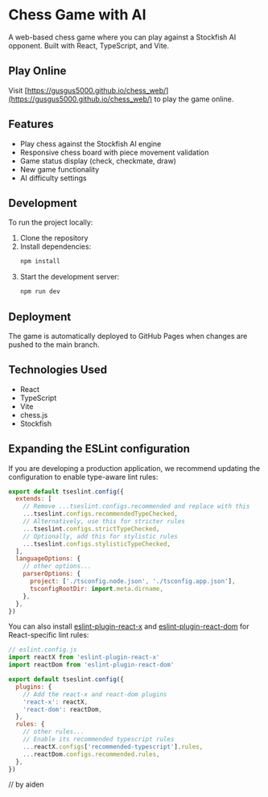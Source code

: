 # Chess Game with AI

A web-based chess game where you can play against a Stockfish AI opponent. Built with React, TypeScript, and Vite.

## Play Online

Visit [https://gusgus5000.github.io/chess_web/](https://gusgus5000.github.io/chess_web/) to play the game online.

## Features

- Play chess against the Stockfish AI engine
- Responsive chess board with piece movement validation
- Game status display (check, checkmate, draw)
- New game functionality
- AI difficulty settings

## Development

To run the project locally:

1. Clone the repository
2. Install dependencies:
   ```bash
   npm install
   ```
3. Start the development server:
   ```bash
   npm run dev
   ```

## Deployment

The game is automatically deployed to GitHub Pages when changes are pushed to the main branch.

## Technologies Used

- React
- TypeScript
- Vite
- chess.js
- Stockfish

## Expanding the ESLint configuration

If you are developing a production application, we recommend updating the configuration to enable type-aware lint rules:

```js
export default tseslint.config({
  extends: [
    // Remove ...tseslint.configs.recommended and replace with this
    ...tseslint.configs.recommendedTypeChecked,
    // Alternatively, use this for stricter rules
    ...tseslint.configs.strictTypeChecked,
    // Optionally, add this for stylistic rules
    ...tseslint.configs.stylisticTypeChecked,
  ],
  languageOptions: {
    // other options...
    parserOptions: {
      project: ['./tsconfig.node.json', './tsconfig.app.json'],
      tsconfigRootDir: import.meta.dirname,
    },
  },
})
```

You can also install [eslint-plugin-react-x](https://github.com/Rel1cx/eslint-react/tree/main/packages/plugins/eslint-plugin-react-x) and [eslint-plugin-react-dom](https://github.com/Rel1cx/eslint-react/tree/main/packages/plugins/eslint-plugin-react-dom) for React-specific lint rules:

```js
// eslint.config.js
import reactX from 'eslint-plugin-react-x'
import reactDom from 'eslint-plugin-react-dom'

export default tseslint.config({
  plugins: {
    // Add the react-x and react-dom plugins
    'react-x': reactX,
    'react-dom': reactDom,
  },
  rules: {
    // other rules...
    // Enable its recommended typescript rules
    ...reactX.configs['recommended-typescript'].rules,
    ...reactDom.configs.recommended.rules,
  },
})
```
 // by aiden

